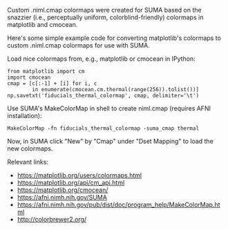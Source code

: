 Custom .niml.cmap colormaps were created for SUMA based on the snazzier 
(i.e., perceptually uniform, colorblind-friendly) colormaps in 
matplotlib and cmocean.

Here's some simple example code for converting matplotlib's colormaps to
custom .niml.cmap colormaps for use with SUMA.

Load nice colormaps from, e.g., matplotlib or cmocean in IPython:
```
from matplotlib import cm
import cmocean
cmap = [c[:-1] + [i] for i, c
        in enumerate(cmocean.cm.thermal(range(256)).tolist())]
np.savetxt('fiducials_thermal_colormap', cmap, delimiter='\t')
```

Use SUMA's MakeColorMap in shell to create niml.cmap (requires AFNI installation):
```
MakeColorMap -fn fiducials_thermal_colormap -suma_cmap thermal
```

Now, in SUMA click "New" by "Cmap" under "Dset Mapping" to load 
the new colormaps.

Relevant links:
* https://matplotlib.org/users/colormaps.html
* https://matplotlib.org/api/cm_api.html
* https://matplotlib.org/cmocean/
* https://afni.nimh.nih.gov/SUMA
* https://afni.nimh.nih.gov/pub/dist/doc/program_help/MakeColorMap.html
* http://colorbrewer2.org/
